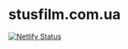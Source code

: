 # stusfilm.com.ua

[![Netlify Status](https://api.netlify.com/api/v1/badges/89a4cc0b-b214-47f0-8f50-62fe9a457ee1/deploy-status)](https://app.netlify.com/sites/stus-film/deploys)
